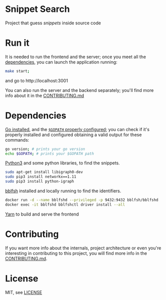 Snippet Search
====

Project that guess _snippets_ inside source code

# Run it

It is needed to run the frontend and the server; once you meet all the [dependencies](README.md#dependencies), you can launch the application running:

```bash
make start;
```
and go to http://localhost:3001

You can also run the server and the backend separately; you'll find more info about it in the [CONTRIBUTING.md](CONTRIBUTING.md)

# Dependencies

[Go installed](https://golang.org/doc/install#install), and the [`$GOPATH` properly configured](https://github.com/golang/go/wiki/SettingGOPATH); you can check if it's properly installed and configured obtaining a valid output for these commands:
```bash
go version; # prints your go version
echo $GOPATH; # prints your $GOPATH path
```

[Python3](https://www.python.org/download/releases/3.0/) and some python libraries, to find the snippets.
```bash
sudo apt-get install libigraph0-dev
sudo pip3 install networkx==1.11
sudo pip3 install python-igraph
```

[bblfsh](https://doc.bblf.sh) installed and locally running to find the identifiers.
```bash
docker run -d --name bblfshd --privileged -p 9432:9432 bblfsh/bblfshd
docker exec -it bblfshd bblfshctl driver install --all
```

[Yarn](https://yarnpkg.com/lang/en/docs/install/) to build and serve the frontend

# Contributing

If you want more info about the internals, project architecture or even you're interesting in contributing to this project, you will find more info in the [CONTRIBUTING.md](CONTRIBUTING.md).

# License

MIT, see [LICENSE](LICENSE)
